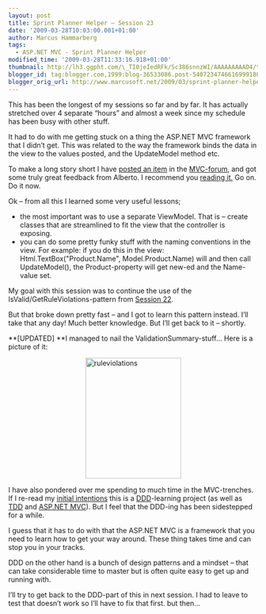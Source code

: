 ```yaml
---
layout: post
title: Sprint Planner Helper – Session 23
date: '2009-03-28T10:03:00.001+01:00'
author: Marcus Hammarberg
tags:
  - ASP.NET MVC - Sprint Planner Helper
modified_time: '2009-03-28T11:33:16.918+01:00'
thumbnail: http://lh3.ggpht.com/\_TI0jeIedRFk/Sc386snnzWI/AAAAAAAAAD4/toypsj9vSI4/s72-c/ruleviolations_thumb.jpg?imgmax=800
blogger_id: tag:blogger.com,1999:blog-36533086.post-5407234746616999180
blogger_orig_url: http://www.marcusoft.net/2009/03/sprint-planner-helper-session-23.html
---
```



This has been the longest of my sessions so far and by far. It has
actually stretched over 4 separate “hours” and almost a week since my
schedule has been busy with other stuff.

It had to do with me getting stuck on a thing the ASP.NET MVC framework
that I didn’t get. This was related to the way the framework binds the
data in the view to the values posted, and the UpdateModel method etc.

To make a long story short I have
<a href="http://forums.asp.net/t/1402763.aspx" target="_blank">posted an
item</a> in the
<a href="http://forums.asp.net/1146.aspx" target="_blank">MVC-forum</a>,
and got some truly great feedback from Alberto. I recommend you
<a href="http://forums.asp.net/t/1402763.aspx" target="_blank">reading
it.</a> Go on. Do it now.

Ok – from all this I learned some very useful lessons;

-   the most important was to use a separate ViewModel. That is – create
    classes that are streamlined to fit the view that the controller is
    exposing.
-   you can do some pretty funky stuff with the naming conventions in
    the view. For example: if you do this in the view:
    Html.TextBox("Product.Name", Model.Product.Name) will
    and then call UpdateModel(), the Product-property will get new-ed
    and the Name-value set.

My goal with this session was to continue the use of the
IsValid/GetRuleViolations-pattern from [Session
22](http://www.marcusoft.net/2009/03/sprint-planner-helper-session-22.html).

But that broke down pretty fast – and I got to learn this pattern
instead. I’ll take that any day! Much better knowledge. But I’ll get
back to it – shortly.

**\[UPDATED\]
**I managed to nail the ValidationSummary-stuff… Here is a picture of
it:

[<img
src="http://lh3.ggpht.com/_TI0jeIedRFk/Sc386snnzWI/AAAAAAAAAD4/toypsj9vSI4/ruleviolations_thumb.jpg?imgmax=800"
title="ruleviolations"
style="border-right: 0px; border-top: 0px; display: block; float: none; margin-left: auto; border-left: 0px; margin-right: auto; border-bottom: 0px"
data-border="0" width="193" height="244" alt="ruleviolations" />](http://lh5.ggpht.com/_TI0jeIedRFk/Sc3859hkEgI/AAAAAAAAAD0/zuSO8bunTxU/s1600-h/ruleviolations%5B2%5D.jpg)

I have also pondered over me spending to much time in the MVC-trenches.
If I re-read my [initial
intentions](http://www.marcusoft.net/2009/01/what-to-do-now-sprint-planner-helper.html)
this is a <a href="http://en.wikipedia.org/wiki/Domain-driven_design"
target="_blank">DDD</a>-learning project (as well as
<a href="http://en.wikipedia.org/wiki/Test-driven_development"
target="_blank">TDD</a> and
<a href="http://www.asp.net/mvc/" target="_blank">ASP.NET MVC</a>). But
I feel that the DDD-ing has been sidestepped for a while.

I guess that it has to do with that the ASP.NET MVC is a framework that
you need to learn how to get your way around. These thing takes time and
can stop you in your tracks.

DDD on the other hand is a bunch of design patterns and a mindset – that
can take considerable time to master but is often quite easy to get up
and running with. 

I’ll try to get back to the DDD-part of this in next session. I had to
leave to test that doesn’t work so I’ll have to fix that first. but
then…
